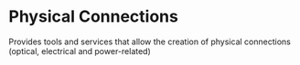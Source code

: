 # Physical Connections

Provides tools and services that allow the creation of physical connections (optical, electrical and power-related)
